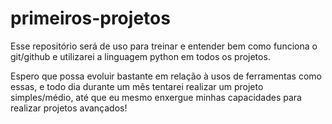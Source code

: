 # primeiros-projetos
Esse repositório será de uso para treinar e entender bem como funciona o git/github e utilizarei a linguagem python em todos os projetos. 

Espero que possa evoluir bastante em relação à usos de ferramentas como essas, e todo dia durante um mês tentarei realizar um projeto simples/médio, até que eu mesmo enxergue minhas capacidades para realizar projetos avançados!
